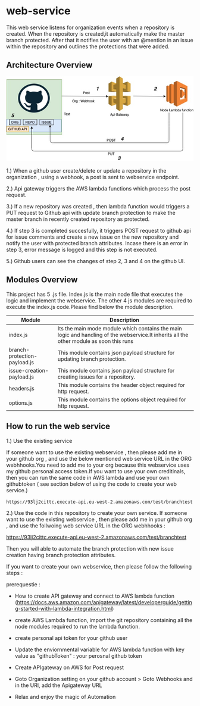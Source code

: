 # web-service

This web service listens for organization events when a repository is created. When the repository is created,it automatically make the master branch protected. After that it notifies the user with an @mention in an issue within the repository and  outlines the protections that were added.

## Architecture Overview
![Architecture Overview](https://github.com/Interview-org/web-service/blob/master/architecture.jpg)

 1.) When a github user create/delete or update a  repository in the organization , using a webhook, a post is sent to webservice endpoint.
 
2.) Api gateway triggers the AWS lambda functions which process the post request.

3.) If a new repository was created , then lambda function would triggers a PUT request to Github api with update branch protection to make the master branch in recently created repository as protected.

4.) If step 3 is completed succesfully, it triggers POST request to github api for issue comments and create a new issue on the new repository and notify the user with protected branch attributes. Incase there is an error in step 3, error message is logged and this step is not executed.

5.) Github users can see the changes of step 2, 3 and 4 on the github UI.

## Modules Overview

This project has 5 .js file. Index.js is the main node file that executes the logic and implement the webservice. The other 4 js modules are required to execute the index.js code.Please find below the module description.

Module | Description
------------ | -------------
index.js| Its the main mode module which contains the main logic and handling of the webservice.It inherits all the other module as soon this runs
branch-protection-payload.js| This module contains json payload structure for updating branch protection.
issue-creation-payload.js| This module contains json payload structure for creating issues for a repository.
headers.js| This module contains the header object required for http request.
options.js| This module contains the options object required for http request.


## How to run the web service

1.) Use the existing service

If someone want to use the existing webservice , then please add me in your github org , and use the below mentioned web service URL in the ORG webhhooks.You need to add me to your org because this webservice uses my github personal access token.If you want to use your own creditinals, then you can run the same code in AWS lambda and use your own githubtoken ( see section below of using the code to create your web service.)

    https://93lj2cittc.execute-api.eu-west-2.amazonaws.com/test/branchtest


2.) Use the code in this repository to create your own service.
If someone want to use the existing webservice , then please add me in your github org , and use the follwoing web service URL in the ORG webhhooks :

https://93lj2cittc.execute-api.eu-west-2.amazonaws.com/test/branchtest

Then you will able to automate the branch protection with new issue creation having branch protection attributes.

If you want to create your own webservice, then please follow the following steps :

prerequestie :

* How to create API gateway and connect to AWS lambda function (https://docs.aws.amazon.com/apigateway/latest/developerguide/getting-started-with-lambda-integration.html)

* create AWS Lambda function, import the git repository containing all the node modules required to run the lambda function.
* create personal api token for your github user
* Update the enviornmental variable for AWS lambda function with key value as "githubToken" : your perosnal github token
* Create APIgateway on AWS for Post request
* Goto Organization setting on your github account > Goto Webhooks and in the URl, add the Apigateway URL
* Relax and enjoy the magic of Automation


